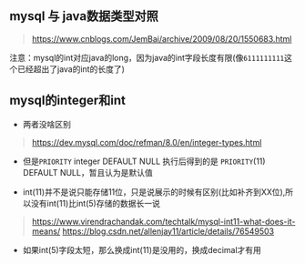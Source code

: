 
## mysql 与 java数据类型对照
> https://www.cnblogs.com/JemBai/archive/2009/08/20/1550683.html

注意：mysql的int对应java的long，因为java的int字段长度有限(像`6111111111`这个已经超出了java的int的长度了)


## mysql的integer和int

- 两者没啥区别
> https://dev.mysql.com/doc/refman/8.0/en/integer-types.html

- 但是`PRIORITY` integer DEFAULT NULL 执行后得到的是 `PRIORITY`(11) DEFAULT NULL，暂且认为是默认值

- int(11)并不是说只能存储11位，只是说展示的时候有区别(比如补齐到XX位),所以没有int(11)比int(5)存储的数据长一说
> https://www.virendrachandak.com/techtalk/mysql-int11-what-does-it-means/
> https://blog.csdn.net/allenjay11/article/details/76549503

- 如果int(5)字段太短，那么换成int(11)是没用的，换成decimal才有用
